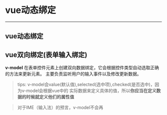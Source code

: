 # vue动态绑定
-------------

## vue动态绑定
 
## vue双向绑定(表单输入绑定)
**v-model** 在表单控件元素上创建双向数据绑定，它会根据控件类型自动选取正确的方法来更新元素。
主要负责监听用户的输入事件以及修改更新数据。

> tips: v-model会value(默认值),selected(选中项),checked(是否选中)，因为v-model会根据vue中的
实际数据来定义具体的值，所以**你应当在定义数据的时候就定义他们的属性值**

> 对于IME（输入法）的预言，v-model不会再  
